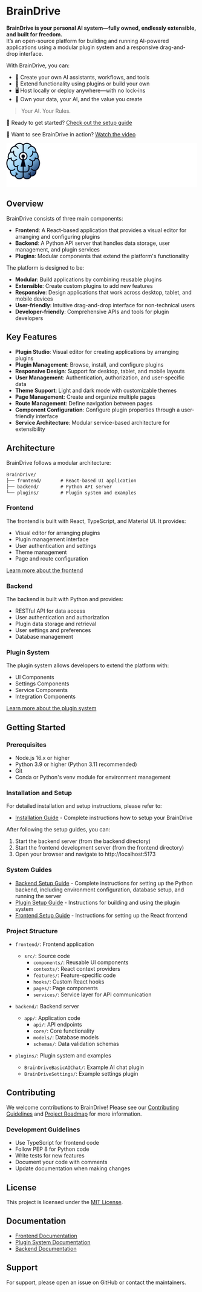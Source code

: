 # BrainDrive

**BrainDrive is your personal AI system—fully owned, endlessly extensible, and built for freedom.**  
It’s an open-source platform for building and running AI-powered applications using a modular plugin system and a responsive drag-and-drop interface.

With BrainDrive, you can:
- 🧠 Create your own AI assistants, workflows, and tools
- 🔌 Extend functionality using plugins or build your own
- 🖥️ Host locally or deploy anywhere—with no lock-ins
- 🤝 Own your data, your AI, and the value you create

> Your AI. Your Rules.

🚀 Ready to get started? [Check out the setup guide ](INSTALL.md)

🎥 Want to see BrainDrive in action? [Watch the video](https://youtu.be/3G_OibAo-_o)


![BrainDrive Logo](images/braindrive-logo.png) 

## Overview

BrainDrive consists of three main components:

- **Frontend**: A React-based application that provides a visual editor for arranging and configuring plugins
- **Backend**: A Python API server that handles data storage, user management, and plugin services
- **Plugins**: Modular components that extend the platform's functionality

The platform is designed to be:

- **Modular**: Build applications by combining reusable plugins
- **Extensible**: Create custom plugins to add new features
- **Responsive**: Design applications that work across desktop, tablet, and mobile devices
- **User-friendly**: Intuitive drag-and-drop interface for non-technical users
- **Developer-friendly**: Comprehensive APIs and tools for plugin developers

## Key Features

- **Plugin Studio**: Visual editor for creating applications by arranging plugins
- **Plugin Management**: Browse, install, and configure plugins
- **Responsive Design**: Support for desktop, tablet, and mobile layouts
- **User Management**: Authentication, authorization, and user-specific data
- **Theme Support**: Light and dark mode with customizable themes
- **Page Management**: Create and organize multiple pages
- **Route Management**: Define navigation between pages
- **Component Configuration**: Configure plugin properties through a user-friendly interface
- **Service Architecture**: Modular service-based architecture for extensibility

## Architecture

BrainDrive follows a modular architecture:

```
BrainDrive/
├── frontend/       # React-based UI application
├── backend/        # Python API server
└── plugins/        # Plugin system and examples
```

### Frontend

The frontend is built with React, TypeScript, and Material UI. It provides:

- Visual editor for arranging plugins
- Plugin management interface
- User authentication and settings
- Theme management
- Page and route configuration

[Learn more about the frontend](frontend/README.md)

### Backend

The backend is built with Python and provides:

- RESTful API for data access
- User authentication and authorization
- Plugin data storage and retrieval
- User settings and preferences
- Database management

### Plugin System

The plugin system allows developers to extend the platform with:

- UI Components
- Settings Components
- Service Components
- Integration Components

[Learn more about the plugin system](plugins/README.md)

## Getting Started

### Prerequisites

- Node.js 16.x or higher
- Python 3.9 or higher (Python 3.11 recommended)
- Git
- Conda or Python's venv module for environment management

### Installation and Setup

For detailed installation and setup instructions, please refer to:

- [Installation Guide](INSTALL.md) - Complete instructions how to setup your BrainDrive

After following the setup guides, you can:

1. Start the backend server (from the backend directory)
2. Start the frontend development server (from the frontend directory)
3. Open your browser and navigate to http://localhost:5173

### System Guides

- [Backend Setup Guide](backend/README.md) - Complete instructions for setting up the Python backend, including environment configuration, database setup, and running the server
- [Plugin Setup Guide](plugins/README.md) - Instructions for building and using the plugin system
- [Frontend Setup Guide](frontend/README.md) - Instructions for setting up the React frontend


### Project Structure

- `frontend/`: Frontend application
  - `src/`: Source code
    - `components/`: Reusable UI components
    - `contexts/`: React context providers
    - `features/`: Feature-specific code
    - `hooks/`: Custom React hooks
    - `pages/`: Page components
    - `services/`: Service layer for API communication

- `backend/`: Backend server
  - `app/`: Application code
    - `api/`: API endpoints
    - `core/`: Core functionality
    - `models/`: Database models
    - `schemas/`: Data validation schemas

- `plugins/`: Plugin system and examples
  - `BrainDriveBasicAIChat/`: Example AI chat plugin
  - `BrainDriveSettings/`: Example settings plugin

## Contributing

We welcome contributions to BrainDrive! Please see our [Contributing Guidelines](CONTRIBUTING.md) and [Project Roadmap](./ROADMAP.md) for more information.

### Development Guidelines

- Use TypeScript for frontend code
- Follow PEP 8 for Python code
- Write tests for new features
- Document your code with comments
- Update documentation when making changes

## License

This project is licensed under the [MIT License](LICENSE).

## Documentation

- [Frontend Documentation](frontend/README.md)
- [Plugin System Documentation](plugins/README.md)
- [Backend Documentation](backend/README.md)

## Support

For support, please open an issue on GitHub or contact the maintainers.
